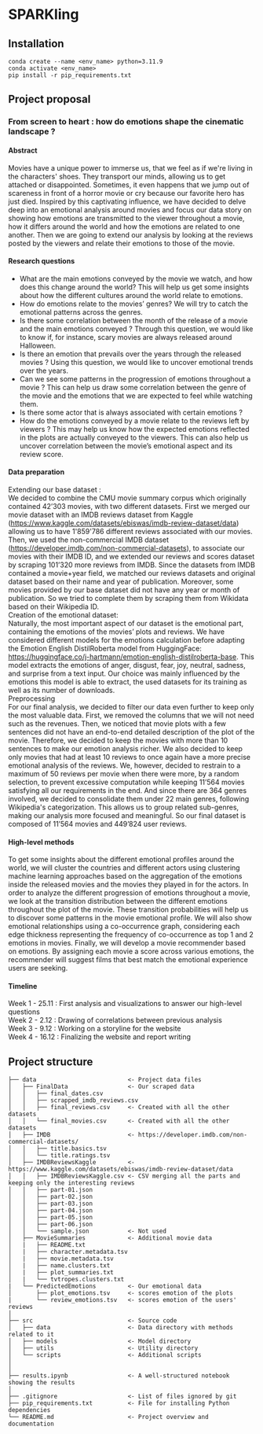 # SPARKling

## Installation
```
conda create --name <env_name> python=3.11.9
conda activate <env_name>
pip install -r pip_requirements.txt
```


## Project proposal 

### From screen to heart : how do emotions shape the cinematic landscape ?


#### Abstract<br>
Movies have a unique power to immerse us, that we feel as if we're living in the characters' shoes. They transport our minds, allowing us to get attached or disappointed. Sometimes, it even happens that we jump out of scareness in front of a horror movie or cry because our favorite hero has just died. Inspired by this captivating influence, we have decided to delve deep into an emotional analysis around movies and focus our data story on showing how emotions are transmitted to the viewer throughout a movie, how it differs around the world and how the emotions are related to one another. Then we are going to extend our analysis by looking at the reviews posted by the viewers and relate their emotions to those of the movie.

#### Research questions<br>
- What are the main emotions conveyed by the movie we watch, and how does this change around the world? This will help us get some insights about how the different cultures around the world relate to emotions.
- How do emotions relate to the movies’ genres? We will try to catch the emotional patterns across the genres.
- Is there some correlation between the month of the release of a movie and the main emotions conveyed ? Through this question, we would like to know if, for instance, scary movies are always released around Halloween.
- Is there an emotion that prevails over the years through the released movies ?  Using this question, we would like to uncover emotional trends over the years.
- Can we see some patterns in the progression of emotions throughout a movie ? This can help us draw some correlation between the genre of the movie and the emotions that we are expected to feel while watching them.
- Is there some actor that is always associated with certain emotions ?
- How do the emotions conveyed by a movie relate to the reviews left by viewers ? This may help us know how the expected emotions reflected in the plots are actually conveyed to the viewers. This can also help us uncover correlation between the movie’s emotional aspect and its review score.


#### Data preparation<br>
Extending our base dataset :<br>
We decided to combine the CMU movie summary corpus which originally contained 42’303 movies, with two different datasets. First we merged our movie dataset with an IMDB reviews dataset from Kaggle (https://www.kaggle.com/datasets/ebiswas/imdb-review-dataset/data) allowing us to have 1'859'786 different reviews associated with our movies. 
Then, we used the non-commercial IMDB dataset (https://developer.imdb.com/non-commercial-datasets), to associate our movies with their IMDB ID, and we extended our reviews and scores dataset by scraping 101’320 more reviews from IMDB. Since the datasets from IMDB contained a movie+year field, we matched our reviews datasets and original dataset based on their name and year of publication.
Moreover, some movies provided by our base dataset did not have any year or month of publication. So we tried to complete them by scraping them from Wikidata based on their Wikipedia ID. <br>
Creation of the emotional dataset:<br>
Naturally, the most important aspect of our dataset is the emotional part, containing the emotions of the movies’ plots and reviews. We have considered different models for the emotions calculation before adapting the Emotion English DistilRoberta model from HuggingFace: https://huggingface.co/j-hartmann/emotion-english-distilroberta-base. This model extracts the emotions of anger, disgust, fear, joy, neutral, sadness, and surprise from a text input. Our choice was mainly influenced by the emotions this model is able to extract, the used datasets for its training as well as its number of downloads. <br>
Preprocessing<br>
For our final analysis, we decided to filter our data even further to keep only the most valuable data. First, we removed the columns that we will not need such as the revenues. Then, we noticed that movie plots with a few sentences did not have an end-to-end detailed description of the plot of the movie. Therefore, we decided to keep the movies with more than 10 sentences to make our emotion analysis richer. We also decided to keep only movies that had at least 10 reviews to once again have a more precise emotional analysis of the reviews. We, however, decided to restrain to a maximum of 50 reviews per movie when there were more, by a random selection, to prevent excessive computation while keeping 11’564 movies satisfying all our requirements in the end.
And since there are 364 genres involved, we decided to consolidate them under 22 main genres, following Wikipedia's categorization. This allows us to group related sub-genres, making our analysis more focused and meaningful.
So our final dataset is composed of 11’564 movies and 449’824 user reviews.

#### High-level methods <br>
To get some insights about the different emotional profiles around the world, we will cluster the countries and different actors using clustering machine learning approaches based on the aggregation of the emotions inside the released movies and the movies they played in for the actors.
In order to analyze the different progression of emotions throughout a movie, we look at the transition distribution between the different emotions throughout the plot of the movie. These transition probabilities will help us to discover some patterns in the movie emotional profile.
We will also show emotional relationships using a co-occurrence graph, considering each edge thickness representing the frequency of co-occurrence as top 1 and 2 emotions in movies.
Finally, we will develop a movie recommender based on emotions. By assigning each movie a score across various emotions, the recommender will suggest films that best match the emotional experience users are seeking.

#### Timeline <br>
Week 1 - 25.11 : First analysis and visualizations to answer our high-level questions <br>
Week 2 - 2.12 : Drawing of correlations between previous analysis <br>
Week 3 - 9.12 : Working on a storyline for the website <br>
Week 4 -  16.12 : Finalizing the website and report writing <br>



## Project structure

```
├── data                          <- Project data files
│   ├── FinalData                 <- Our scraped data
│   │   ├── final_dates.csv
│   │   ├── scrapped_imdb_reviews.csv
│   │   ├── final_reviews.csv     <- Created with all the other datasets
│   │   └── final_movies.csv      <- Created with all the other datasets
│   ├── IMDB                      <- https://developer.imdb.com/non-commercial-datasets/
│   │   ├── title.basics.tsv
│   │   └── title.ratings.tsv
│   ├── IMDBReviewsKaggle         <- https://www.kaggle.com/datasets/ebiswas/imdb-review-dataset/data
│   │   ├── IMDBReviewsKaggle.csv <- CSV merging all the parts and keeping only the interesting reviews
│   │   ├── part-01.json
│   │   ├── part-02.json
│   │   ├── part-03.json
│   │   ├── part-04.json
│   │   ├── part-05.json
│   │   ├── part-06.json
│   │   └── sample.json           <- Not used
│   ├── MovieSummaries            <- Additional movie data
│   |   ├── README.txt
│   |   ├── character.metadata.tsv
│   |   ├── movie.metadata.tsv
│   |   ├── name.clusters.txt
│   |   ├── plot_summaries.txt
│   |   └── tvtropes.clusters.txt
|   └── PredictedEmotions         <- Our emotional data
│       ├── plot_emotions.tsv     <- scores emotion of the plots
|       └── review_emotions.tsv   <- scores emotion of the users' reviews
│
├── src                           <- Source code
│   ├── data                      <- Data directory with methods related to it
│   ├── models                    <- Model directory
│   ├── utils                     <- Utility directory
│   └── scripts                   <- Additional scripts
│                        
│
├── results.ipynb                 <- A well-structured notebook showing the results
│
├── .gitignore                    <- List of files ignored by git
├── pip_requirements.txt          <- File for installing Python dependencies
└── README.md                     <- Project overview and documentation
```
